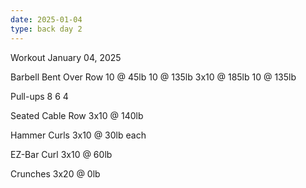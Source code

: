 ```yaml
---
date: 2025-01-04
type: back day 2
---
```

Workout January 04, 2025

Barbell Bent Over Row
10 @ 45lb
10 @ 135lb
3x10 @ 185lb
10 @ 135lb

Pull-ups
8
6
4

Seated Cable Row
3x10 @ 140lb

Hammer Curls
3x10 @ 30lb each

EZ-Bar Curl
3x10 @ 60lb

Crunches
3x20 @ 0lb